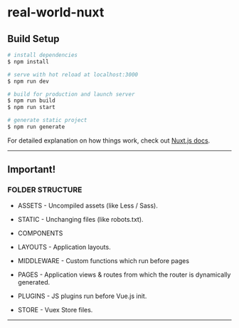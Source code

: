 # real-world-nuxt

## Build Setup

```bash
# install dependencies
$ npm install

# serve with hot reload at localhost:3000
$ npm run dev

# build for production and launch server
$ npm run build
$ npm run start

# generate static project
$ npm run generate
```

For detailed explanation on how things work, check out [Nuxt.js docs](https://nuxtjs.org).

---

## Important!

### FOLDER STRUCTURE

- ASSETS - Uncompiled assets (like Less / Sass).
- STATIC - Unchanging files (like robots.txt).

- COMPONENTS
- LAYOUTS - Application layouts.
- MIDDLEWARE - Custom functions which run before pages

- PAGES - Application views & routes from which the router is dynamically generated.

- PLUGINS - JS plugins run before Vue.js init.
- STORE - Vuex Store files.

---
